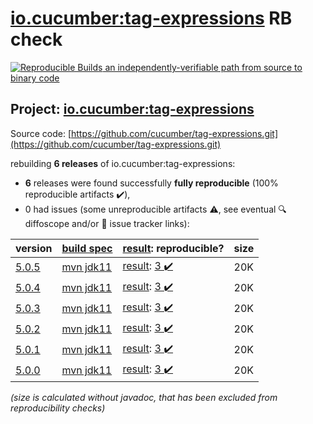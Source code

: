 [io.cucumber:tag-expressions](https://central.sonatype.com/artifact/io.cucumber/tag-expressions/5.0.5/versions) RB check
=======

[![Reproducible Builds](https://reproducible-builds.org/images/logos/rb.svg) an independently-verifiable path from source to binary code](https://reproducible-builds.org/)

## Project: [io.cucumber:tag-expressions](https://central.sonatype.com/artifact/io.cucumber/tag-expressions/5.0.5/versions)

Source code: [https://github.com/cucumber/tag-expressions.git](https://github.com/cucumber/tag-expressions.git)

rebuilding **6 releases** of io.cucumber:tag-expressions:
- **6** releases were found successfully **fully reproducible** (100% reproducible artifacts :heavy_check_mark:),
- 0 had issues (some unreproducible artifacts :warning:, see eventual :mag: diffoscope and/or :memo: issue tracker links):

| version | [build spec](/BUILDSPEC.md) | [result](https://reproducible-builds.org/docs/jvm/): reproducible? | size |
| -- | --------- | ------ | -- |
| [5.0.5](https://central.sonatype.com/artifact/io.cucumber/tag-expressions/5.0.5/pom) | [mvn jdk11](tag-expressions-5.0.5.buildspec) | [result](tag-expressions-5.0.5.buildinfo): [3 :heavy_check_mark: ](tag-expressions-5.0.5.buildcompare) | 20K |
| [5.0.4](https://central.sonatype.com/artifact/io.cucumber/tag-expressions/5.0.4/pom) | [mvn jdk11](tag-expressions-5.0.4.buildspec) | [result](tag-expressions-5.0.4.buildinfo): [3 :heavy_check_mark: ](tag-expressions-5.0.4.buildcompare) | 20K |
| [5.0.3](https://central.sonatype.com/artifact/io.cucumber/tag-expressions/5.0.3/pom) | [mvn jdk11](tag-expressions-5.0.3.buildspec) | [result](tag-expressions-5.0.3.buildinfo): [3 :heavy_check_mark: ](tag-expressions-5.0.3.buildcompare) | 20K |
| [5.0.2](https://central.sonatype.com/artifact/io.cucumber/tag-expressions/5.0.2/pom) | [mvn jdk11](tag-expressions-5.0.2.buildspec) | [result](tag-expressions-5.0.2.buildinfo): [3 :heavy_check_mark: ](tag-expressions-5.0.2.buildcompare) | 20K |
| [5.0.1](https://central.sonatype.com/artifact/io.cucumber/tag-expressions/5.0.1/pom) | [mvn jdk11](tag-expressions-5.0.1.buildspec) | [result](tag-expressions-5.0.1.buildinfo): [3 :heavy_check_mark: ](tag-expressions-5.0.1.buildcompare) | 20K |
| [5.0.0](https://central.sonatype.com/artifact/io.cucumber/tag-expressions/5.0.0/pom) | [mvn jdk11](tag-expressions-5.0.0.buildspec) | [result](tag-expressions-5.0.0.buildinfo): [3 :heavy_check_mark: ](tag-expressions-5.0.0.buildcompare) | 20K |

<i>(size is calculated without javadoc, that has been excluded from reproducibility checks)</i>
